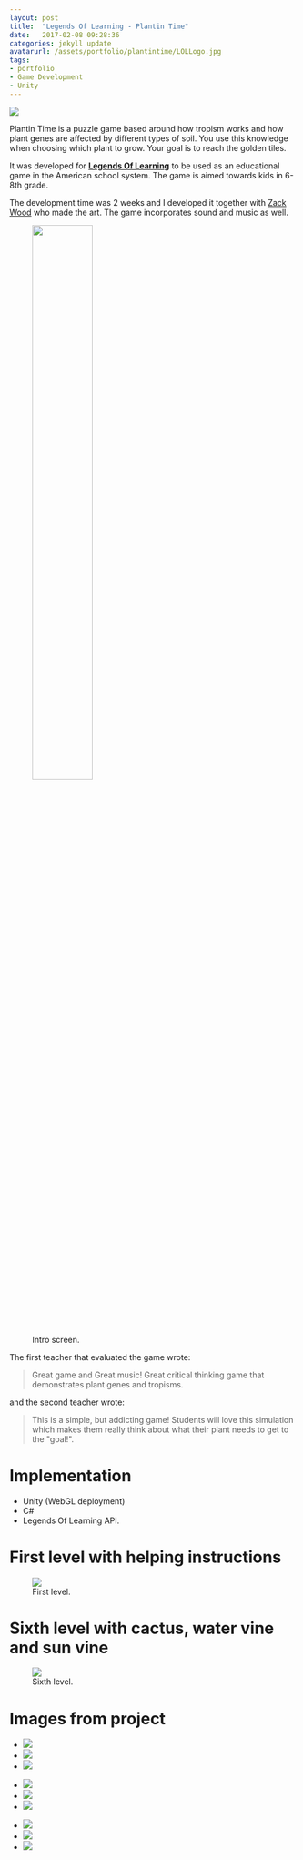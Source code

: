 ```yaml
---
layout: post
title:  "Legends Of Learning - Plantin Time"
date:   2017-02-08 09:28:36
categories: jekyll update
avatarurl: /assets/portfolio/plantintime/LOLLogo.jpg
tags:
- portfolio
- Game Development
- Unity
---
```


<a href="{{ page.url }}">
  <img src="{{ site.baseurl }}/assets/portfolio/plantintime/LOLLogo.jpg"/>
</a>

Plantin Time is a puzzle game based around how tropism works and how plant genes are affected by different types of soil. You use this knowledge when choosing which plant to grow. Your goal is to reach the golden tiles.

It was developed for **[Legends Of Learning][LoL]** to be used as an educational game in the American school system. The game is aimed towards kids in 6-8th grade.

The development time was 2 weeks and I developed it together with [Zack Wood][ZackWebPage] who made the art. The game incorporates sound and music as well.

<figure>
  <img src="{{ site.baseurl }}/assets/portfolio/plantintime/titlecreen.png" width="50%"/>
  <figcaption> Intro screen. </figcaption>
</figure>


The first teacher that evaluated the game wrote:
> Great game and Great music! Great critical thinking game that demonstrates plant genes and tropisms.

and the second teacher wrote:

> This is a simple, but addicting game! Students will love this simulation which makes them really think about what their plant needs to get to the "goal!".

# Implementation #
- Unity (WebGL deployment)
- C#
- Legends Of Learning API.

# First level with helping instructions #
<figure>
  <img src="{{ site.baseurl }}/assets/portfolio/plantintime/CompletingLevel1GifCursor.gif"/>
  <figcaption> First level. </figcaption>
</figure>

# Sixth level with cactus, water vine and sun vine #
<figure>
  <img src="{{ site.baseurl }}/assets/portfolio/plantintime/CompletingLevel7GifCursor.gif"/>
  <figcaption> Sixth level. </figcaption>
</figure>

# Images from project #
<div class="postimages">
  <ul>
    <li>
      <a href="{{ site.baseurl }}/assets/portfolio/plantintime/FirstLevel.png">
      <img src="{{ site.baseurl }}/assets/portfolio/plantintime/FirstLevel.png"/>
    </a>
    </li>
      <li><a href="{{ site.baseurl }}/assets/portfolio/plantintime/FirstLevelChoice.png">
      <img src="{{ site.baseurl }}/assets/portfolio/plantintime/FirstLevelChoice.png"/>
    </a>
    </li>
      <li><a href="{{ site.baseurl }}/assets/portfolio/plantintime/sun_vine_info.png">
      <img src="{{ site.baseurl }}/assets/portfolio/plantintime/sun_vine_info.png"/>
    </a>
    </li>
  </ul>

  <ul>
    <li>
      <a href="{{ site.baseurl }}/assets/portfolio/plantintime/IntroTutorial1.png">
      <img src="{{ site.baseurl }}/assets/portfolio/plantintime/IntroTutorial1.png"/>
    </a>
    </li>
      <li><a href="{{ site.baseurl }}/assets/portfolio/plantintime/IntroTutorial2.png">
      <img src="{{ site.baseurl }}/assets/portfolio/plantintime/IntroTutorial2.png"/>
    </a>
    </li>
      <li><a href="{{ site.baseurl }}/assets/portfolio/plantintime/IntroTutorial3.png">
      <img src="{{ site.baseurl }}/assets/portfolio/plantintime/IntroTutorial3.png"/>
    </a>
    </li>
  </ul>

  <ul>
    <li>
      <a href="{{ site.baseurl }}/assets/portfolio/plantintime/FourthLevelWaterVine.png">
      <img src="{{ site.baseurl }}/assets/portfolio/plantintime/FourthLevelWaterVine.png"/>
    </a>
    </li>
      <li><a href="{{ site.baseurl }}/assets/portfolio/plantintime/SixthLevelSunVine.png">
      <img src="{{ site.baseurl }}/assets/portfolio/plantintime/SixthLevelSunVine.png"/>
    </a>
    </li>
      <li><a href="{{ site.baseurl }}/assets/portfolio/plantintime/MultipleChoice.png">
      <img src="{{ site.baseurl }}/assets/portfolio/plantintime/MultipleChoice.png"/>
    </a>
    </li>
  </ul>

</div>

[LoL]: https://www.legendsoflearning.com/
[ZackWebPage]: http://wzackw.com